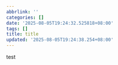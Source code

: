 ```yaml
---
abbrlink: ''
categories: []
date: '2025-08-05T19:24:32.525818+08:00'
tags: []
title: title
updated: '2025-08-05T19:24:38.254+08:00'
---
```

test
